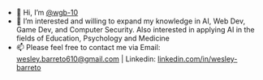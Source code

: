 - 👋 Hi, I’m [@wgb-10](https://github.com/wgb-10)
- 👀 I’m interested and willing to expand my knowledge in AI, Web Dev, Game Dev, and Computer Security. Also interested in applying AI in the fields of Education, Psychology and Medicine   
- 📫 Please feel free to contact me via Email: [wesley.barreto610@gmail.com](mailto:wesley.barreto610@gmail.com) | Linkedin: [linkedin.com/in/wesley-barreto](https://www.linkedin.com/in/wesley-barreto/) 


<!---
wgb-10/wgb-10 is a ✨ special ✨ repository because its `README.md` (this file) appears on your GitHub profile.
You can click the Preview link to take a look at your changes.
--->
